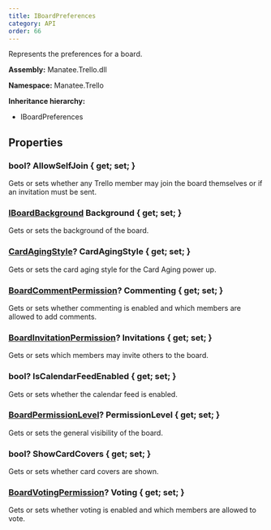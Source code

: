 ```yaml
---
title: IBoardPreferences
category: API
order: 66
---
```


Represents the preferences for a board.

**Assembly:** Manatee.Trello.dll

**Namespace:** Manatee.Trello

**Inheritance hierarchy:**

- IBoardPreferences

## Properties

### bool? AllowSelfJoin { get; set; }

Gets or sets whether any Trello member may join the board themselves or if an invitation must be sent.

### [IBoardBackground](../IBoardBackground#iboardbackground) Background { get; set; }

Gets or sets the background of the board.

### [CardAgingStyle](../CardAgingStyle#cardagingstyle)? CardAgingStyle { get; set; }

Gets or sets the card aging style for the Card Aging power up.

### [BoardCommentPermission](../BoardCommentPermission#boardcommentpermission)? Commenting { get; set; }

Gets or sets whether commenting is enabled and which members are allowed to add comments.

### [BoardInvitationPermission](../BoardInvitationPermission#boardinvitationpermission)? Invitations { get; set; }

Gets or sets which members may invite others to the board.

### bool? IsCalendarFeedEnabled { get; set; }

Gets or sets whether the calendar feed is enabled.

### [BoardPermissionLevel](../BoardPermissionLevel#boardpermissionlevel)? PermissionLevel { get; set; }

Gets or sets the general visibility of the board.

### bool? ShowCardCovers { get; set; }

Gets or sets whether card covers are shown.

### [BoardVotingPermission](../BoardVotingPermission#boardvotingpermission)? Voting { get; set; }

Gets or sets whether voting is enabled and which members are allowed to vote.


